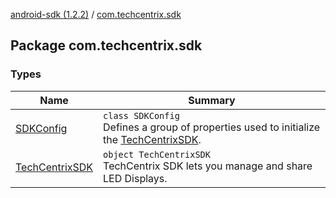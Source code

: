 [android-sdk (1.2.2)](../index.md) / [com.techcentrix.sdk](./index.md)

## Package com.techcentrix.sdk

### Types

| Name | Summary |
|---|---|
| [SDKConfig](-s-d-k-config/index.md) | `class SDKConfig`<br>Defines a group of properties used to initialize the [TechCentrixSDK](-tech-centrix-s-d-k/index.md). |
| [TechCentrixSDK](-tech-centrix-s-d-k/index.md) | `object TechCentrixSDK`<br>TechCentrix SDK lets you manage and share LED Displays. |
